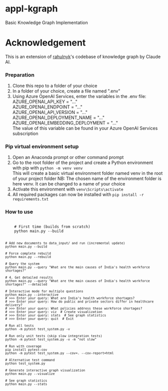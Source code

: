 # appl-kgraph
Basic Knowledge Graph Implementation

# Acknowledgement
This is an extension of [rahulnyk](https://github.com/rahulnyk/knowledge_graph/tree/main)'s codebase of knowledge graph by Claude AI.


### Preparation
1. Clone this repo to a folder of your choice
2. In a folder of your choice, create a file named ".env"
3. Using Azure OpenAI Services, enter the variables in the .env file:<br>
    AZURE_OPENAI_API_KEY = "..."<br>
    AZURE_OPENAI_ENDPOINT = "..."<br>
    AZURE_OPENAI_API_VERSION = "..."<br>
    AZURE_OPENAI_DEPLOYMENT_NAME = "..."<br>
    AZURE_OPENAI_EMBEDDING_DEPLOYMENT = "..."<br>
The value of this variable can be found in your Azure OpenAI Services subscription

### Pip virtual environment setup
1. Open an Anaconda prompt or other command prompt
2. Go to the root folder of the project and create a Python environment with pip with <code>python -m venv venv</code><br>
This will create a basic virtual environment folder named venv in the root of your project folder
NB: The chosen name of the environment folder is here venv. It can be changed to a name of your choice
3. Activate this environment with <code>venv\Scripts\activate</code>
4. All required packages can now be installed with <code>pip install -r requirements.txt</code>

### How to use

<code>
    # First time (builds from scratch)
    python main.py --build
    
    # Add new documents to data_input/ and run (incremental update)
    python main.py --build
    
    # Force complete rebuild
    python main.py --rebuild
    
    # Query the system
    python main.py --query "What are the main causes of India's health workforce shortages?"

    # 4. Get detailed results
    python main.py --query "What are the main causes of India's health workforce shortages?" --detailed

    # Interactive mode for multiple questions
    python main.py --interactive
    # >>> Enter your query: What are India's health workforce shortages?
    # >>> Enter your query: How do public and private sectors differ in healthcare delivery?
    # >>> Enter your query: What policies address these workforce shortages?
    # >>> Enter your query: viz  # Create visualization
    # >>> Enter your query: stats  # See graph statistics
    # >>> Enter your query: quit  # Exit

    # Run all tests
    python -m pytest test_system.py -v
    
    # Run only unit tests (skip slow integration tests)
    python -m pytest test_system.py -v -m "not slow"
    
    # Run with coverage
    pip install pytest-cov
    python -m pytest test_system.py --cov=. --cov-report=html

    # Alternative test command
    python test_system.py

    # Generate interactive graph visualization
    python main.py --visualize

    # See graph statistics
    python main.py --stats

</code>

